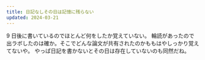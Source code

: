 ```yaml
---
title: 日記なしその日は記憶に残らない
updated: 2024-03-21
---
```


9 日後に書いているのでほとんど何をしたか覚えていない。
輪読があったので出ラボしたのは確か。そこでどんな論文が共有されたのかももはやしっかり覚えてないや。
やっぱ日記を書かないとその日は存在していないのも同然だね。
